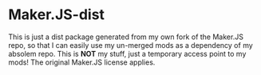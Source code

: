 # Maker.JS-dist

This is just a dist package generated from my own fork of the Maker.JS repo, so that I can easily use my un-merged mods as a dependency of my absolem repo.
This is **NOT** my stuff, just a temporary access point to my mods! The original Maker.JS license applies.